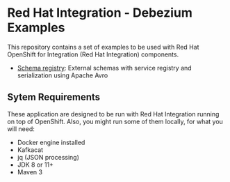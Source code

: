 # Red Hat Integration - Debezium Examples

This repository contains a set of examples to be used with Red Hat OpenShift for Integration (Red Hat Integration) components.

* [Schema registry](debezium-registry-avro): External schemas with service registry and serialization using Apache Avro

## Sytem Requirements

These application are designed to be run with Red Hat Integration running on top of OpenShift. Also, you might run some of them locally, for what you will need:

* Docker engine installed
* Kafkacat
* jq (JSON processing)
* JDK 8 or 11+
* Maven 3